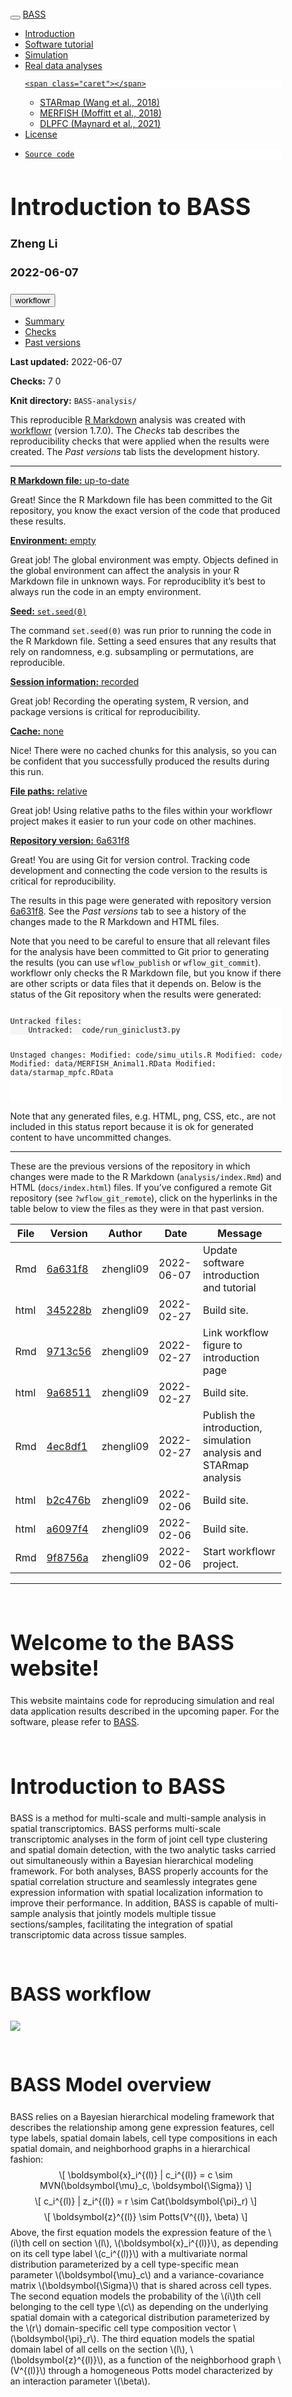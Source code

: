 <html lang="en">

<html>

<head>

<meta charset="utf-8" />
<meta name="generator" content="pandoc" />
<meta http-equiv="X-UA-Compatible" content="IE=EDGE" />


<meta name="author" content="Zheng Li" />

<meta name="date" content="2022-06-07" />

<title>Introduction to BASS</title>

<script src="site_libs/header-attrs-2.12.1/header-attrs.js"></script>
<script src="site_libs/jquery-3.6.0/jquery-3.6.0.min.js"></script>
<meta name="viewport" content="width=device-width, initial-scale=1" />
<link href="site_libs/bootstrap-3.3.5/css/cosmo.min.css" rel="stylesheet" />
<script src="site_libs/bootstrap-3.3.5/js/bootstrap.min.js"></script>
<script src="site_libs/bootstrap-3.3.5/shim/html5shiv.min.js"></script>
<script src="site_libs/bootstrap-3.3.5/shim/respond.min.js"></script>
<style>h1 {font-size: 34px;}
       h1.title {font-size: 38px;}
       h2 {font-size: 30px;}
       h3 {font-size: 24px;}
       h4 {font-size: 18px;}
       h5 {font-size: 16px;}
       h6 {font-size: 12px;}
       code {color: inherit; background-color: rgba(0, 0, 0, 0.04);}
       pre:not([class]) { background-color: white }</style>
<script src="site_libs/jqueryui-1.11.4/jquery-ui.min.js"></script>
<link href="site_libs/tocify-1.9.1/jquery.tocify.css" rel="stylesheet" />
<script src="site_libs/tocify-1.9.1/jquery.tocify.js"></script>
<script src="site_libs/navigation-1.1/tabsets.js"></script>
<link href="site_libs/highlightjs-9.12.0/textmate.css" rel="stylesheet" />
<script src="site_libs/highlightjs-9.12.0/highlight.js"></script>
<link href="site_libs/font-awesome-5.1.0/css/all.css" rel="stylesheet" />
<link href="site_libs/font-awesome-5.1.0/css/v4-shims.css" rel="stylesheet" />

<link rel="icon" href="https://github.com/workflowr/workflowr-assets/raw/main/img/reproducible.png">
<!-- Add a small amount of space between sections. -->
<style type="text/css">
div.section {
  padding-top: 12px;
}
</style>



<style type="text/css">
  code{white-space: pre-wrap;}
  span.smallcaps{font-variant: small-caps;}
  span.underline{text-decoration: underline;}
  div.column{display: inline-block; vertical-align: top; width: 50%;}
  div.hanging-indent{margin-left: 1.5em; text-indent: -1.5em;}
  ul.task-list{list-style: none;}
    </style>

<style type="text/css">code{white-space: pre;}</style>
<script type="text/javascript">
if (window.hljs) {
  hljs.configure({languages: []});
  hljs.initHighlightingOnLoad();
  if (document.readyState && document.readyState === "complete") {
    window.setTimeout(function() { hljs.initHighlighting(); }, 0);
  }
}
</script>









<style type = "text/css">
.main-container {
  max-width: 940px;
  margin-left: auto;
  margin-right: auto;
}
img {
  max-width:100%;
}
.tabbed-pane {
  padding-top: 12px;
}
.html-widget {
  margin-bottom: 20px;
}
button.code-folding-btn:focus {
  outline: none;
}
summary {
  display: list-item;
}
details > summary > p:only-child {
  display: inline;
}
pre code {
  padding: 0;
}
</style>


<style type="text/css">
.dropdown-submenu {
  position: relative;
}
.dropdown-submenu>.dropdown-menu {
  top: 0;
  left: 100%;
  margin-top: -6px;
  margin-left: -1px;
  border-radius: 0 6px 6px 6px;
}
.dropdown-submenu:hover>.dropdown-menu {
  display: block;
}
.dropdown-submenu>a:after {
  display: block;
  content: " ";
  float: right;
  width: 0;
  height: 0;
  border-color: transparent;
  border-style: solid;
  border-width: 5px 0 5px 5px;
  border-left-color: #cccccc;
  margin-top: 5px;
  margin-right: -10px;
}
.dropdown-submenu:hover>a:after {
  border-left-color: #adb5bd;
}
.dropdown-submenu.pull-left {
  float: none;
}
.dropdown-submenu.pull-left>.dropdown-menu {
  left: -100%;
  margin-left: 10px;
  border-radius: 6px 0 6px 6px;
}
</style>

<script type="text/javascript">
// manage active state of menu based on current page
$(document).ready(function () {
  // active menu anchor
  href = window.location.pathname
  href = href.substr(href.lastIndexOf('/') + 1)
  if (href === "")
    href = "index.html";
  var menuAnchor = $('a[href="' + href + '"]');

  // mark it active
  menuAnchor.tab('show');

  // if it's got a parent navbar menu mark it active as well
  menuAnchor.closest('li.dropdown').addClass('active');

  // Navbar adjustments
  var navHeight = $(".navbar").first().height() + 15;
  var style = document.createElement('style');
  var pt = "padding-top: " + navHeight + "px; ";
  var mt = "margin-top: -" + navHeight + "px; ";
  var css = "";
  // offset scroll position for anchor links (for fixed navbar)
  for (var i = 1; i <= 6; i++) {
    css += ".section h" + i + "{ " + pt + mt + "}\n";
  }
  style.innerHTML = "body {" + pt + "padding-bottom: 40px; }\n" + css;
  document.head.appendChild(style);
});
</script>

<!-- tabsets -->

<style type="text/css">
.tabset-dropdown > .nav-tabs {
  display: inline-table;
  max-height: 500px;
  min-height: 44px;
  overflow-y: auto;
  border: 1px solid #ddd;
  border-radius: 4px;
}

.tabset-dropdown > .nav-tabs > li.active:before {
  content: "";
  font-family: 'Glyphicons Halflings';
  display: inline-block;
  padding: 10px;
  border-right: 1px solid #ddd;
}

.tabset-dropdown > .nav-tabs.nav-tabs-open > li.active:before {
  content: "&#xe258;";
  border: none;
}

.tabset-dropdown > .nav-tabs.nav-tabs-open:before {
  content: "";
  font-family: 'Glyphicons Halflings';
  display: inline-block;
  padding: 10px;
  border-right: 1px solid #ddd;
}

.tabset-dropdown > .nav-tabs > li.active {
  display: block;
}

.tabset-dropdown > .nav-tabs > li > a,
.tabset-dropdown > .nav-tabs > li > a:focus,
.tabset-dropdown > .nav-tabs > li > a:hover {
  border: none;
  display: inline-block;
  border-radius: 4px;
  background-color: transparent;
}

.tabset-dropdown > .nav-tabs.nav-tabs-open > li {
  display: block;
  float: none;
}

.tabset-dropdown > .nav-tabs > li {
  display: none;
}
</style>

<!-- code folding -->



<style type="text/css">

#TOC {
  margin: 25px 0px 20px 0px;
}
@media (max-width: 768px) {
#TOC {
  position: relative;
  width: 100%;
}
}

@media print {
.toc-content {
  /* see https://github.com/w3c/csswg-drafts/issues/4434 */
  float: right;
}
}

.toc-content {
  padding-left: 30px;
  padding-right: 40px;
}

div.main-container {
  max-width: 1200px;
}

div.tocify {
  width: 20%;
  max-width: 260px;
  max-height: 85%;
}

@media (min-width: 768px) and (max-width: 991px) {
  div.tocify {
    width: 25%;
  }
}

@media (max-width: 767px) {
  div.tocify {
    width: 100%;
    max-width: none;
  }
}

.tocify ul, .tocify li {
  line-height: 20px;
}

.tocify-subheader .tocify-item {
  font-size: 0.90em;
}

.tocify .list-group-item {
  border-radius: 0px;
}


</style>



</head>

<body>


<div class="container-fluid main-container">


<!-- setup 3col/9col grid for toc_float and main content  -->
<div class="row">
<div class="col-xs-12 col-sm-4 col-md-3">
<div id="TOC" class="tocify">
</div>
</div>

<div class="toc-content col-xs-12 col-sm-8 col-md-9">




<div class="navbar navbar-default  navbar-fixed-top" role="navigation">
  <div class="container">
    <div class="navbar-header">
      <button type="button" class="navbar-toggle collapsed" data-toggle="collapse" data-bs-toggle="collapse" data-target="#navbar" data-bs-target="#navbar">
        <span class="icon-bar"></span>
        <span class="icon-bar"></span>
        <span class="icon-bar"></span>
      </button>
      <a class="navbar-brand" href="index.html">BASS</a>
    </div>
    <div id="navbar" class="navbar-collapse collapse">
      <ul class="nav navbar-nav">
        <li>
  <a href="index.html">Introduction</a>
</li>
<li>
  <a href="about.html">Software tutorial</a>
</li>
<li>
  <a href="simu.html">Simulation</a>
</li>
<li class="dropdown">
  <a href="#" class="dropdown-toggle" data-toggle="dropdown" role="button" data-bs-toggle="dropdown" aria-expanded="false">
    Real data analyses
     
    <span class="caret"></span>
  </a>
  <ul class="dropdown-menu" role="menu">
    <li>
      <a href="STARmap.html">STARmap (Wang et al., 2018)</a>
    </li>
    <li>
      <a href="MERFISH.html">MERFISH (Moffitt et al., 2018)</a>
    </li>
    <li>
      <a href="DLPFC.html">DLPFC (Maynard et al., 2021)</a>
    </li>
  </ul>
</li>
<li>
  <a href="license.html">License</a>
</li>
      </ul>
      <ul class="nav navbar-nav navbar-right">
        <li>
  <a href="https://github.com/zhengli09//BASS-analysis">
    <span class="fab fa-github"></span>
     
    Source code
  </a>
</li>
      </ul>
    </div><!--/.nav-collapse -->
  </div><!--/.container -->
</div><!--/.navbar -->

<div id="header">



<h1 class="title toc-ignore">Introduction to BASS</h1>
<h4 class="author">Zheng Li</h4>
<h4 class="date">2022-06-07</h4>

</div>


<p>
<button type="button" class="btn btn-default btn-workflowr btn-workflowr-report" data-toggle="collapse" data-target="#workflowr-report">
<span class="glyphicon glyphicon-list" aria-hidden="true"></span>
workflowr <span class="glyphicon glyphicon-ok text-success"
aria-hidden="true"></span>
</button>
</p>
<div id="workflowr-report" class="collapse">
<ul class="nav nav-tabs">
<li class="active">
<a data-toggle="tab" href="#summary">Summary</a>
</li>
<li>
<a data-toggle="tab" href="#checks"> Checks <span
class="glyphicon glyphicon-ok text-success" aria-hidden="true"></span>
</a>
</li>
<li>
<a data-toggle="tab" href="#versions">Past versions</a>
</li>
</ul>
<div class="tab-content">
<div id="summary" class="tab-pane fade in active">
<p>
<strong>Last updated:</strong> 2022-06-07
</p>
<p>
<strong>Checks:</strong> <span
class="glyphicon glyphicon-ok text-success" aria-hidden="true"></span> 7
<span class="glyphicon glyphicon-exclamation-sign text-danger"
aria-hidden="true"></span> 0
</p>
<p>
<strong>Knit directory:</strong> <code>BASS-analysis/</code> <span
class="glyphicon glyphicon-question-sign" aria-hidden="true"
title="This is the local directory in which the code in this file was executed.">
</span>
</p>
<p>
This reproducible <a href="https://rmarkdown.rstudio.com">R Markdown</a>
analysis was created with <a
  href="https://github.com/workflowr/workflowr">workflowr</a> (version
1.7.0). The <em>Checks</em> tab describes the reproducibility checks
that were applied when the results were created. The <em>Past
versions</em> tab lists the development history.
</p>
<hr>
</div>
<div id="checks" class="tab-pane fade">
<div id="workflowr-checks" class="panel-group">
<div class="panel panel-default">
<div class="panel-heading">
<p class="panel-title">
<a data-toggle="collapse" data-parent="#workflowr-checks" href="#strongRMarkdownfilestronguptodate">
<span class="glyphicon glyphicon-ok text-success"
aria-hidden="true"></span> <strong>R Markdown file:</strong> up-to-date
</a>
</p>
</div>
<div id="strongRMarkdownfilestronguptodate"
class="panel-collapse collapse">
<div class="panel-body">
<p>Great! Since the R Markdown file has been committed to the Git
repository, you know the exact version of the code that produced these
results.</p>
</div>
</div>
</div>
<div class="panel panel-default">
<div class="panel-heading">
<p class="panel-title">
<a data-toggle="collapse" data-parent="#workflowr-checks" href="#strongEnvironmentstrongempty">
<span class="glyphicon glyphicon-ok text-success"
aria-hidden="true"></span> <strong>Environment:</strong> empty </a>
</p>
</div>
<div id="strongEnvironmentstrongempty" class="panel-collapse collapse">
<div class="panel-body">
<p>Great job! The global environment was empty. Objects defined in the
global environment can affect the analysis in your R Markdown file in
unknown ways. For reproduciblity it’s best to always run the code in an
empty environment.</p>
</div>
</div>
</div>
<div class="panel panel-default">
<div class="panel-heading">
<p class="panel-title">
<a data-toggle="collapse" data-parent="#workflowr-checks" href="#strongSeedstrongcodesetseed0code">
<span class="glyphicon glyphicon-ok text-success"
aria-hidden="true"></span> <strong>Seed:</strong>
<code>set.seed(0)</code> </a>
</p>
</div>
<div id="strongSeedstrongcodesetseed0code"
class="panel-collapse collapse">
<div class="panel-body">
<p>The command <code>set.seed(0)</code> was run prior to running the
code in the R Markdown file. Setting a seed ensures that any results
that rely on randomness, e.g. subsampling or permutations, are
reproducible.</p>
</div>
</div>
</div>
<div class="panel panel-default">
<div class="panel-heading">
<p class="panel-title">
<a data-toggle="collapse" data-parent="#workflowr-checks" href="#strongSessioninformationstrongrecorded">
<span class="glyphicon glyphicon-ok text-success"
aria-hidden="true"></span> <strong>Session information:</strong>
recorded </a>
</p>
</div>
<div id="strongSessioninformationstrongrecorded"
class="panel-collapse collapse">
<div class="panel-body">
<p>Great job! Recording the operating system, R version, and package
versions is critical for reproducibility.</p>
</div>
</div>
</div>
<div class="panel panel-default">
<div class="panel-heading">
<p class="panel-title">
<a data-toggle="collapse" data-parent="#workflowr-checks" href="#strongCachestrongnone">
<span class="glyphicon glyphicon-ok text-success"
aria-hidden="true"></span> <strong>Cache:</strong> none </a>
</p>
</div>
<div id="strongCachestrongnone" class="panel-collapse collapse">
<div class="panel-body">
<p>Nice! There were no cached chunks for this analysis, so you can be
confident that you successfully produced the results during this
run.</p>
</div>
</div>
</div>
<div class="panel panel-default">
<div class="panel-heading">
<p class="panel-title">
<a data-toggle="collapse" data-parent="#workflowr-checks" href="#strongFilepathsstrongrelative">
<span class="glyphicon glyphicon-ok text-success"
aria-hidden="true"></span> <strong>File paths:</strong> relative </a>
</p>
</div>
<div id="strongFilepathsstrongrelative" class="panel-collapse collapse">
<div class="panel-body">
<p>Great job! Using relative paths to the files within your workflowr
project makes it easier to run your code on other machines.</p>
</div>
</div>
</div>
<div class="panel panel-default">
<div class="panel-heading">
<p class="panel-title">
<a data-toggle="collapse" data-parent="#workflowr-checks" href="#strongRepositoryversionstrongahrefhttpsgithubcomzhengli09BASSanalysistree6a631f82816b7be00b249f66a2288f7a3bd35adftargetblank6a631f8a">
<span class="glyphicon glyphicon-ok text-success"
aria-hidden="true"></span> <strong>Repository version:</strong>
<a href="https://github.com/zhengli09//BASS-analysis/tree/6a631f82816b7be00b249f66a2288f7a3bd35adf" target="_blank">6a631f8</a>
</a>
</p>
</div>
<div
id="strongRepositoryversionstrongahrefhttpsgithubcomzhengli09BASSanalysistree6a631f82816b7be00b249f66a2288f7a3bd35adftargetblank6a631f8a"
class="panel-collapse collapse">
<div class="panel-body">
<p>
Great! You are using Git for version control. Tracking code development
and connecting the code version to the results is critical for
reproducibility.
</p>
<p>
The results in this page were generated with repository version
<a href="https://github.com/zhengli09//BASS-analysis/tree/6a631f82816b7be00b249f66a2288f7a3bd35adf" target="_blank">6a631f8</a>.
See the <em>Past versions</em> tab to see a history of the changes made
to the R Markdown and HTML files.
</p>
<p>
Note that you need to be careful to ensure that all relevant files for
the analysis have been committed to Git prior to generating the results
(you can use <code>wflow_publish</code> or
<code>wflow_git_commit</code>). workflowr only checks the R Markdown
file, but you know if there are other scripts or data files that it
depends on. Below is the status of the Git repository when the results
were generated:
</p>
<pre><code>
Untracked files:
    Untracked:  code/run_giniclust3.py

Unstaged changes:
    Modified:   code/simu_utils.R
    Modified:   code/viz.R
    Modified:   data/MERFISH_Animal1.RData
    Modified:   data/starmap_mpfc.RData

</code></pre>
<p>
Note that any generated files, e.g. HTML, png, CSS, etc., are not
included in this status report because it is ok for generated content to
have uncommitted changes.
</p>
</div>
</div>
</div>
</div>
<hr>
</div>
<div id="versions" class="tab-pane fade">

<p>
These are the previous versions of the repository in which changes were
made to the R Markdown (<code>analysis/index.Rmd</code>) and HTML
(<code>docs/index.html</code>) files. If you’ve configured a remote Git
repository (see <code>?wflow_git_remote</code>), click on the hyperlinks
in the table below to view the files as they were in that past version.
</p>
<div class="table-responsive">
<table class="table table-condensed table-hover">
<thead>
<tr>
<th>
File
</th>
<th>
Version
</th>
<th>
Author
</th>
<th>
Date
</th>
<th>
Message
</th>
</tr>
</thead>
<tbody>
<tr>
<td>
Rmd
</td>
<td>
<a href="https://github.com/zhengli09//BASS-analysis/blob/6a631f82816b7be00b249f66a2288f7a3bd35adf/analysis/index.Rmd" target="_blank">6a631f8</a>
</td>
<td>
zhengli09
</td>
<td>
2022-06-07
</td>
<td>
Update software introduction and tutorial
</td>
</tr>
<tr>
<td>
html
</td>
<td>
<a href="https://rawcdn.githack.com/zhengli09//BASS-analysis/345228b446ca2cd0eb8ece1f6a832e9cf41b3958/docs/index.html" target="_blank">345228b</a>
</td>
<td>
zhengli09
</td>
<td>
2022-02-27
</td>
<td>
Build site.
</td>
</tr>
<tr>
<td>
Rmd
</td>
<td>
<a href="https://github.com/zhengli09//BASS-analysis/blob/9713c56c5fa59ac9a05dec6997a2af3bbb1d0da8/analysis/index.Rmd" target="_blank">9713c56</a>
</td>
<td>
zhengli09
</td>
<td>
2022-02-27
</td>
<td>
Link workflow figure to introduction page
</td>
</tr>
<tr>
<td>
html
</td>
<td>
<a href="https://rawcdn.githack.com/zhengli09//BASS-analysis/9a685114f1f29bb007c27088adaf8ce2582c56a2/docs/index.html" target="_blank">9a68511</a>
</td>
<td>
zhengli09
</td>
<td>
2022-02-27
</td>
<td>
Build site.
</td>
</tr>
<tr>
<td>
Rmd
</td>
<td>
<a href="https://github.com/zhengli09//BASS-analysis/blob/4ec8df1262087c7c78f682e56014a7087a756d4f/analysis/index.Rmd" target="_blank">4ec8df1</a>
</td>
<td>
zhengli09
</td>
<td>
2022-02-27
</td>
<td>
Publish the introduction, simulation analysis and STARmap analysis
</td>
</tr>
<tr>
<td>
html
</td>
<td>
<a href="https://rawcdn.githack.com/zhengli09//BASS-analysis/b2c476b7c59342294dc8304cd5d2f19213f27d43/docs/index.html" target="_blank">b2c476b</a>
</td>
<td>
zhengli09
</td>
<td>
2022-02-06
</td>
<td>
Build site.
</td>
</tr>
<tr>
<td>
html
</td>
<td>
<a href="https://rawcdn.githack.com/zhengli09//BASS-analysis/a6097f45ea3c63efeecda29c8c9305498aed39ee/docs/index.html" target="_blank">a6097f4</a>
</td>
<td>
zhengli09
</td>
<td>
2022-02-06
</td>
<td>
Build site.
</td>
</tr>
<tr>
<td>
Rmd
</td>
<td>
<a href="https://github.com/zhengli09//BASS-analysis/blob/9f8756a61ff477ed278dcfb8b2682e6c07fac36b/analysis/index.Rmd" target="_blank">9f8756a</a>
</td>
<td>
zhengli09
</td>
<td>
2022-02-06
</td>
<td>
Start workflowr project.
</td>
</tr>
</tbody>
</table>
</div>
<hr>
</div>
</div>
</div>
<div id="welcome-to-the-bass-website" class="section level1">
<h1>Welcome to the BASS website!</h1>
<p>This website maintains code for reproducing simulation and real data
application results described in the upcoming paper. For the software,
please refer to <a
href="https://github.com/zhengli09/BASS">BASS</a>.</p>
</div>
<div id="introduction-to-bass" class="section level1">
<h1>Introduction to BASS</h1>
<p>BASS is a method for multi-scale and multi-sample analysis in spatial
transcriptomics. BASS performs multi-scale transcriptomic analyses in
the form of joint cell type clustering and spatial domain detection,
with the two analytic tasks carried out simultaneously within a Bayesian
hierarchical modeling framework. For both analyses, BASS properly
accounts for the spatial correlation structure and seamlessly integrates
gene expression information with spatial localization information to
improve their performance. In addition, BASS is capable of multi-sample
analysis that jointly models multiple tissue sections/samples,
facilitating the integration of spatial transcriptomic data across
tissue samples.</p>
<div id="bass-workflow" class="section level2">
<h2>BASS workflow</h2>
<p><img src="BASS_workflow.png" /></p>
</div>
<div id="bass-model-overview" class="section level2">
<h2>BASS Model overview</h2>
<p>BASS relies on a Bayesian hierarchical modeling framework that
describes the relationship among gene expression features, cell type
labels, spatial domain labels, cell type compositions in each spatial
domain, and neighborhood graphs in a hierarchical fashion: <span
class="math display">\[
  \boldsymbol{x}_i^{(l)} | c_i^{(l)} = c \sim MVN(\boldsymbol{\mu}_c,
\boldsymbol{\Sigma})
\]</span> <span class="math display">\[
  c_i^{(l)} | z_i^{(l)} = r \sim Cat(\boldsymbol{\pi}_r)
\]</span> <span class="math display">\[
  \boldsymbol{z}^{(l)} \sim Potts(V^{(l)}, \beta)
\]</span> Above, the first equation models the expression feature of the
<span class="math inline">\(i\)</span>th cell on section <span
class="math inline">\(l\)</span>, <span
class="math inline">\(\boldsymbol{x}_i^{(l)}\)</span>, as depending on
its cell type label <span class="math inline">\(c_i^{(l)}\)</span> with
a multivariate normal distribution parameterized by a cell type-specific
mean parameter <span class="math inline">\(\boldsymbol{\mu}_c\)</span>
and a variance-covariance matrix <span
class="math inline">\(\boldsymbol{\Sigma}\)</span> that is shared across
cell types. The second equation models the probability of the <span
class="math inline">\(i\)</span>th cell belonging to the cell type <span
class="math inline">\(c\)</span> as depending on the underlying spatial
domain with a categorical distribution parameterized by the <span
class="math inline">\(r\)</span> domain-specific cell type composition
vector <span class="math inline">\(\boldsymbol{\pi}_r\)</span>. The
third equation models the spatial domain label of all cells on the
section <span class="math inline">\(l\)</span>, <span
class="math inline">\(\boldsymbol{z}^{(l)}\)</span>, as a function of
the neighborhood graph <span class="math inline">\(V^{(l)}\)</span>
through a homogeneous Potts model characterized by an interaction
parameter <span class="math inline">\(\beta\)</span>.</p>
<br>
<p>
</body>
</html>
